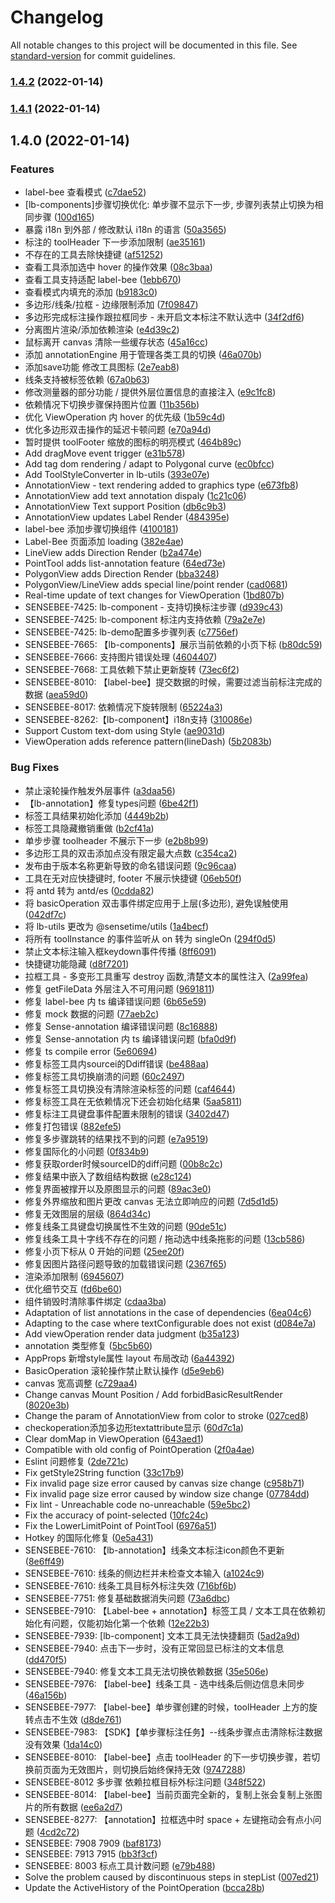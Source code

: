 # Changelog

All notable changes to this project will be documented in this file. See [standard-version](https://github.com/conventional-changelog/standard-version) for commit guidelines.

### [1.4.2](https://github.com/Kerwin-L/labelbee-1/compare/v1.4.0...v1.4.2) (2022-01-14)

### [1.4.1](https://github.com/Kerwin-L/labelbee-1/compare/v1.4.0...v1.4.1) (2022-01-14)

## 1.4.0 (2022-01-14)


### Features

*  label-bee 查看模式 ([c7dae52](https://github.com/Kerwin-L/labelbee-1/commit/c7dae524c1a0345f0e84bbb25d9ae93a766df375))
* [lb-components]步骤切换优化: 单步骤不显示下一步, 步骤列表禁止切换为相同步骤 ([100d165](https://github.com/Kerwin-L/labelbee-1/commit/100d165aa0d09f7540331ea34a7ce252303c2328))
* 暴露 i18n 到外部 / 修改默认 i18n 的语言 ([50a3565](https://github.com/Kerwin-L/labelbee-1/commit/50a356552f86ddf4e4b25e0130d84cb1cc83cf81))
* 标注的 toolHeader 下一步添加限制 ([ae35161](https://github.com/Kerwin-L/labelbee-1/commit/ae3516106ea2481647b52c0c87172978ab25ec27))
* 不存在的工具去除快捷键 ([af51252](https://github.com/Kerwin-L/labelbee-1/commit/af5125211c578053d4699722e2795389da1ec66a))
* 查看工具添加选中 hover 的操作效果 ([08c3baa](https://github.com/Kerwin-L/labelbee-1/commit/08c3baa1b57e5a074f98265f4ce7f4bf0a71a0a1))
* 查看工具支持适配 label-bee ([1ebb670](https://github.com/Kerwin-L/labelbee-1/commit/1ebb67011da5d6f14c9cb758e3ebfa4186ec45b7))
* 查看模式内填充的添加 ([b9183c0](https://github.com/Kerwin-L/labelbee-1/commit/b9183c0ae36755ce7ef3beccbb1ed1d161d788a7))
* 多边形/线条/拉框 - 边缘限制添加 ([7f09847](https://github.com/Kerwin-L/labelbee-1/commit/7f09847ab97d0a7a2057e2ea13530fc01f3c5704))
* 多边形完成标注操作跟拉框同步 - 未开启文本标注不默认选中 ([34f2df6](https://github.com/Kerwin-L/labelbee-1/commit/34f2df6b3d4ac6d3b4e5baed99fbedf8f2b519e5))
* 分离图片渲染/添加依赖渲染 ([e4d39c2](https://github.com/Kerwin-L/labelbee-1/commit/e4d39c2591814249d2cc5104dfaa80b84140b507))
* 鼠标离开 canvas 清除一些缓存状态 ([45a16cc](https://github.com/Kerwin-L/labelbee-1/commit/45a16cc0dbb6debfd373ca7f9d5e688f3d200c85))
* 添加 annotationEngine 用于管理各类工具的切换 ([46a070b](https://github.com/Kerwin-L/labelbee-1/commit/46a070b67934a9431279f9fc657e97b92f8da04a))
* 添加save功能 修改工具图标 ([2e7eab8](https://github.com/Kerwin-L/labelbee-1/commit/2e7eab8d83fe8f3fe37bf4aac8cc0cce305a521e))
* 线条支持被标签依赖 ([67a0b63](https://github.com/Kerwin-L/labelbee-1/commit/67a0b6345a2f0a7c81df735e59cb5edc68f20456))
* 修改测量器的部分功能 / 提供外层位置信息的直接注入 ([e9c1fc8](https://github.com/Kerwin-L/labelbee-1/commit/e9c1fc8192d24ae161975906a9885b5277f02308))
* 依赖情况下切换步骤保持图片位置 ([11b356b](https://github.com/Kerwin-L/labelbee-1/commit/11b356bd440c43e1e16ca595ed4de6af602ba0ac))
* 优化 ViewOperation 内 hover 的优先级 ([1b59c4d](https://github.com/Kerwin-L/labelbee-1/commit/1b59c4dc7134479f4f5edcbd967f9cf31c718417))
* 优化多边形双击操作的延迟卡顿问题 ([e70a94d](https://github.com/Kerwin-L/labelbee-1/commit/e70a94d305457c4838c4a11e0fd733a12c86bee9))
* 暂时提供 toolFooter 缩放的图标的明亮模式 ([464b89c](https://github.com/Kerwin-L/labelbee-1/commit/464b89c5d7e0289f6951e86f08e396f5c39812cd))
* Add dragMove event trigger ([e31b578](https://github.com/Kerwin-L/labelbee-1/commit/e31b578ed46940365081ddb112a5faa72f1c53eb))
* Add tag dom rendering / adapt to Polygonal curve ([ec0bfcc](https://github.com/Kerwin-L/labelbee-1/commit/ec0bfcc27c723955b772f428de85817c79e11fb9))
* Add ToolStyleConverter in lb-utils ([393e07e](https://github.com/Kerwin-L/labelbee-1/commit/393e07ea81acdc1340f22843519298498880f963))
* AnnotationView - text rendering added to graphics type ([e673fb8](https://github.com/Kerwin-L/labelbee-1/commit/e673fb8f02cfc4b7cfbed6ed724101d2dd601ad2))
* AnnotationView add text annotation dispaly ([1c21c06](https://github.com/Kerwin-L/labelbee-1/commit/1c21c061dc165aa95103fcc3cfc1949aae753571))
* AnnotationView Text support Position ([db6c9b3](https://github.com/Kerwin-L/labelbee-1/commit/db6c9b3e386783e36bb5db8b0de7648041f5aecb))
* AnnotationView updates Label Render ([484395e](https://github.com/Kerwin-L/labelbee-1/commit/484395e6cc1cc1be142ded965faef1c671f131c9))
* label-bee 添加步骤切换组件 ([4100181](https://github.com/Kerwin-L/labelbee-1/commit/410018170620ed8954c63850cbb1324a681019e0))
* Label-Bee 页面添加 loading ([382e4ae](https://github.com/Kerwin-L/labelbee-1/commit/382e4aefd6b2cb1e6e2449ff1770463f8aa7b43e))
* LineView adds Direction Render ([b2a474e](https://github.com/Kerwin-L/labelbee-1/commit/b2a474e66b64e148e31f5053016fe3c3261f4849))
* PointTool adds list-annotation feature ([64ed73e](https://github.com/Kerwin-L/labelbee-1/commit/64ed73e37ae95fe41e49a15b76424bed90aae2f1))
* PolygonView adds Direction Render ([bba3248](https://github.com/Kerwin-L/labelbee-1/commit/bba3248c86931fbebd671b7d4b13b29b08755e19))
* PolygonView/LineView adds special line/point render ([cad0681](https://github.com/Kerwin-L/labelbee-1/commit/cad0681a4278406d7c50a9c96e5ec9c79130d767))
* Real-time update of text changes for ViewOperation ([1bd807b](https://github.com/Kerwin-L/labelbee-1/commit/1bd807bc280c61835c12fb06e03b40caec431660))
* SENSEBEE-7425: lb-component - 支持切换标注步骤 ([d939c43](https://github.com/Kerwin-L/labelbee-1/commit/d939c4364bad21d34b63cd643df74f93318308ff))
* SENSEBEE-7425: lb-component 标注内支持依赖 ([79a2e7e](https://github.com/Kerwin-L/labelbee-1/commit/79a2e7e1b78f464b78a2fee84c4b3209656c5511))
* SENSEBEE-7425: lb-demo配置多步骤列表 ([c7756ef](https://github.com/Kerwin-L/labelbee-1/commit/c7756ef17fc88b44c9b80ebc363c29c54818221c))
* SENSEBEE-7665: 【lb-components】展示当前依赖的小页下标 ([b80dc59](https://github.com/Kerwin-L/labelbee-1/commit/b80dc593f174b1b6a04205835eb8cc50c63f38dd))
* SENSEBEE-7666: 支持图片错误处理 ([4604407](https://github.com/Kerwin-L/labelbee-1/commit/46044075044d0ad8f89ffb87b5597e35e6d06b8b))
* SENSEBEE-7668: 工具依赖下禁止更新旋转 ([73ec6f2](https://github.com/Kerwin-L/labelbee-1/commit/73ec6f2f7834fde0560184e72be8345361b4d34a))
* SENSEBEE-8010: 【label-bee】提交数据的时候，需要过滤当前标注完成的数据 ([aea59d0](https://github.com/Kerwin-L/labelbee-1/commit/aea59d07f50b5d3b33fb96c8711ffa93e2e1104b))
* SENSEBEE-8017: 依赖情况下旋转限制 ([65224a3](https://github.com/Kerwin-L/labelbee-1/commit/65224a3fdbc2c637255aec8428f31fb212ce1231))
* SENSEBEE-8262:【lb-component】i18n支持 ([310086e](https://github.com/Kerwin-L/labelbee-1/commit/310086e6bf6773a7acd67f32d23e4f83c6f83202))
* Support Custom text-dom using Style ([ae9031d](https://github.com/Kerwin-L/labelbee-1/commit/ae9031d7a88ca1f734d53c22ac4b6ea4d1213e66))
* ViewOperation adds reference pattern(lineDash) ([5b2083b](https://github.com/Kerwin-L/labelbee-1/commit/5b2083b060d0d2e46c8f64266167803d7636ae3c))


### Bug Fixes

*  禁止滚轮操作触发外层事件 ([a3daa56](https://github.com/Kerwin-L/labelbee-1/commit/a3daa56bde85fb4afc3baa1017e17481f367129c))
* 【lb-annotation】修复types问题 ([6be42f1](https://github.com/Kerwin-L/labelbee-1/commit/6be42f15456a0873c91279b9ee85d4ab7fc6fb8d))
* 标签工具结果初始化添加 ([4449b2b](https://github.com/Kerwin-L/labelbee-1/commit/4449b2b380ded1eeebddf2b5e15121f217207969))
* 标签工具隐藏撤销重做 ([b2cf41a](https://github.com/Kerwin-L/labelbee-1/commit/b2cf41ab218012602eaa87e4f7528c8635668111))
* 单步步骤 toolheader 不展示下一步 ([e2b8b99](https://github.com/Kerwin-L/labelbee-1/commit/e2b8b99f567540fda51d322b928d91109d8bd1f3))
* 多边形工具的双击添加点没有限定最大点数 ([c354ca2](https://github.com/Kerwin-L/labelbee-1/commit/c354ca2f513e4bb6dce002fb1b3a5943048b56e6))
* 发布由于版本名称更新导致的命名错误问题 ([9c96caa](https://github.com/Kerwin-L/labelbee-1/commit/9c96caaaeec2f0fb909c070ef96e9cc1bbc9d97f))
* 工具在无对应快捷键时, footer 不展示快捷键 ([06eb50f](https://github.com/Kerwin-L/labelbee-1/commit/06eb50f46035e766a4c0b0dbc9e581a6843f1ff2))
* 将 antd 转为 antd/es ([0cdda82](https://github.com/Kerwin-L/labelbee-1/commit/0cdda8242f21d0bda4a7f49cbd0c8a1c1e919c25))
* 将 basicOperation 双击事件绑定应用于上层(多边形), 避免误触使用 ([042df7c](https://github.com/Kerwin-L/labelbee-1/commit/042df7c93366513fc4500e1dba30773c2f668ccf))
* 将 lb-utils 更改为 @sensetime/utils ([1a4becf](https://github.com/Kerwin-L/labelbee-1/commit/1a4becf39899877ac278075c3b705e145652606e))
* 将所有 toolInstance 的事件监听从 on 转为 singleOn ([294f0d5](https://github.com/Kerwin-L/labelbee-1/commit/294f0d5e6dc7bbaf2d9d12db90f4fcc1b8d39ba5))
* 禁止文本标注输入框keydown事件传播 ([8ff6091](https://github.com/Kerwin-L/labelbee-1/commit/8ff609168d63970c9d91b4fc68745de3173f7731))
* 快捷键功能隐藏 ([d8f7201](https://github.com/Kerwin-L/labelbee-1/commit/d8f7201fad3a7e02d324429bb3bf1726221fc1e0))
* 拉框工具 - 多变形工具重写 destroy 函数,清楚文本的属性注入 ([2a99fea](https://github.com/Kerwin-L/labelbee-1/commit/2a99fea24237afea850eed7a863c7576de9902a2))
* 修复 getFileData 外层注入不可用问题 ([9691811](https://github.com/Kerwin-L/labelbee-1/commit/969181189f73bac61de1449d499a33cf033f7404))
* 修复 label-bee 内 ts 编译错误问题 ([6b65e59](https://github.com/Kerwin-L/labelbee-1/commit/6b65e59d360ba1a7d3dd2ff118e74ca170508bfb))
* 修复 mock 数据的问题 ([77aeb2c](https://github.com/Kerwin-L/labelbee-1/commit/77aeb2c4406b511a5db7bf64e306fab046eef72f))
* 修复 Sense-annotation 编译错误问题 ([8c16888](https://github.com/Kerwin-L/labelbee-1/commit/8c1688818c4d8c3dc4846ebb7052b068ce70cd2c))
* 修复 Sense-annotation 内 ts 编译错误问题 ([bfa0d9f](https://github.com/Kerwin-L/labelbee-1/commit/bfa0d9f596b061572df9ebcb95489914018a8b66))
* 修复 ts compile error ([5e60694](https://github.com/Kerwin-L/labelbee-1/commit/5e606948abe0dc3a0896e5da61d006bbefe2714a))
* 修复标签工具内sourcei的Ddiff错误 ([be488aa](https://github.com/Kerwin-L/labelbee-1/commit/be488aa4de123bc53161b93bb31c5ce454f9f079))
* 修复标签工具切换崩溃的问题 ([60c2497](https://github.com/Kerwin-L/labelbee-1/commit/60c249727ef05c424d6543d5247a957356726fc8))
* 修复标签工具切换没有清除渲染标签的问题 ([caf4644](https://github.com/Kerwin-L/labelbee-1/commit/caf4644723c59d86fc9b2d2abb72acc2c84d50fa))
* 修复标签工具在无依赖情况下还会初始化结果 ([5aa5811](https://github.com/Kerwin-L/labelbee-1/commit/5aa58118304323585bc71456372aaa1552227bb3))
* 修复标注工具键盘事件配置未限制的错误 ([3402d47](https://github.com/Kerwin-L/labelbee-1/commit/3402d47e9930f5003ba912c8e2804669301f80ea))
* 修复打包错误 ([882efe5](https://github.com/Kerwin-L/labelbee-1/commit/882efe5f16aa26a418f90b83ffdbfd2ce6eaa0ee))
* 修复多步骤跳转的结果找不到的问题 ([e7a9519](https://github.com/Kerwin-L/labelbee-1/commit/e7a95194f6b9b30517adb0c300c41d49e947c49d))
* 修复国际化的小问题 ([0f834b9](https://github.com/Kerwin-L/labelbee-1/commit/0f834b9d478038477d046b79b4f65d728faf81c2))
* 修复获取order时候sourceID的diff问题 ([00b8c2c](https://github.com/Kerwin-L/labelbee-1/commit/00b8c2c7091db4140b4c65bb62386e539351e728))
* 修复结果中嵌入了数组结构数据 ([e28c124](https://github.com/Kerwin-L/labelbee-1/commit/e28c124c68cde117216db4374d80b241a428ab3c))
* 修复界面被撑开以及原图显示的问题 ([89ac3e0](https://github.com/Kerwin-L/labelbee-1/commit/89ac3e0ac5a5c85c02358ba526f37fe7ab750e55))
* 修复外界缩放和图片更改 canvas 无法立即响应的问题 ([7d5d1d5](https://github.com/Kerwin-L/labelbee-1/commit/7d5d1d5b39462189f1eed7639f10a436b0614e41))
* 修复无效图层的层级 ([864d34c](https://github.com/Kerwin-L/labelbee-1/commit/864d34c45b9c28818f3b031cd657ceb611f52833))
* 修复线条工具键盘切换属性不生效的问题 ([90de51c](https://github.com/Kerwin-L/labelbee-1/commit/90de51c3a38decccceb7f8e87977588ecd9640ef))
* 修复线条工具十字线不存在的问题 / 拖动选中线条拖影的问题 ([13cb586](https://github.com/Kerwin-L/labelbee-1/commit/13cb5865890f9374983fe7cb196ba693da3b4416))
* 修复小页下标从 0 开始的问题 ([25ee20f](https://github.com/Kerwin-L/labelbee-1/commit/25ee20fc65b3e994a914070c4a630e2a84c3ec25))
* 修复因图片路径问题导致的加载错误问题 ([2367f65](https://github.com/Kerwin-L/labelbee-1/commit/2367f6549dfbf00a682a5d26c938ffda74de8416))
* 渲染添加限制 ([6945607](https://github.com/Kerwin-L/labelbee-1/commit/6945607716719ec59aec04921eb5034cb75e5a83))
* 优化细节交互 ([fd6be60](https://github.com/Kerwin-L/labelbee-1/commit/fd6be60dd5e94b33722ce5c396a05e0138386b1f))
* 组件销毁时清除事件绑定 ([cdaa3ba](https://github.com/Kerwin-L/labelbee-1/commit/cdaa3bae7ed9093b99581633b6ca49e6fcb154f7))
* Adaptation of list annotations in the case of dependencies ([6ea04c6](https://github.com/Kerwin-L/labelbee-1/commit/6ea04c64c0f1b2ce71ee705705bd92ecd392f55a))
* Adapting to the case where textConfigurable does not exist ([d084e7a](https://github.com/Kerwin-L/labelbee-1/commit/d084e7af995c6181cdbb2da42dd2b8342bb8f380))
* Add viewOperation render data judgment ([b35a123](https://github.com/Kerwin-L/labelbee-1/commit/b35a12353e002d4100182e8d0ea7f4f4ef60e281))
* annotation 类型修复 ([5bc5b60](https://github.com/Kerwin-L/labelbee-1/commit/5bc5b6063a69bac2940d85571df5d948c899f8c6))
* AppProps 新增style属性  layout 布局改动 ([6a44392](https://github.com/Kerwin-L/labelbee-1/commit/6a443924ec408877d8ac153f2736e27b065c16b5))
* BasicOperation 滚轮操作禁止默认操作 ([d5e9eb6](https://github.com/Kerwin-L/labelbee-1/commit/d5e9eb65be6419d9499cec46c12811a1c7f4f2ed))
* canvas 宽高调整 ([c729aa4](https://github.com/Kerwin-L/labelbee-1/commit/c729aa4b843ab9f30a4ca37c1da13d2638717008))
* Change canvas Mount Position / Add forbidBasicResultRender ([8020e3b](https://github.com/Kerwin-L/labelbee-1/commit/8020e3b77c24f107449fb26c38c2e2d3f905ae84))
* Change the param of AnnotationView from color to stroke ([027ced8](https://github.com/Kerwin-L/labelbee-1/commit/027ced8e7b1b1a82c37378119f018b0a258a3bee))
* checkoperation添加多边形textattribute显示 ([60d7c1a](https://github.com/Kerwin-L/labelbee-1/commit/60d7c1a157b6452bec7f48b02ee3b0ea71b9bd9f))
* Clear domMap in ViewOperation ([643aed1](https://github.com/Kerwin-L/labelbee-1/commit/643aed1333e09166c5d4090051be2ae564c12db3))
* Compatible with old config of PointOperation ([2f0a4ae](https://github.com/Kerwin-L/labelbee-1/commit/2f0a4aec6ccbf476e01cac433ec4983284413726))
* Eslint 问题修复 ([2de721c](https://github.com/Kerwin-L/labelbee-1/commit/2de721c2658d66b5d9a523a184ef6ee5b69125e7))
* Fix getStyle2String function ([33c17b9](https://github.com/Kerwin-L/labelbee-1/commit/33c17b9916786bffb30004d8653ced34ba47ff3a))
* Fix invalid page size error caused by canvas size change ([c958b71](https://github.com/Kerwin-L/labelbee-1/commit/c958b71bcdf6e0461b0f1321a0a086495bbcbe62))
* Fix invalid page size error caused by window size change ([07784dd](https://github.com/Kerwin-L/labelbee-1/commit/07784dddeebd03eadf294f7babb7508126bd2221))
* Fix lint -  Unreachable code  no-unreachable ([59e5bc2](https://github.com/Kerwin-L/labelbee-1/commit/59e5bc2d8df747ad67620920c63b68cab459007b))
* Fix the accuracy of point-selected ([10fc24c](https://github.com/Kerwin-L/labelbee-1/commit/10fc24c9fe0936f5b2e29d0e2e12cd90a3191b85))
* Fix the LowerLimitPoint of PointTool ([6976a51](https://github.com/Kerwin-L/labelbee-1/commit/6976a51d0c2c9e1d4dda57f68b97dc09e46f7c32))
* Hotkey 的国际化修复 ([0e5a431](https://github.com/Kerwin-L/labelbee-1/commit/0e5a431f5c14c66442d7ff7bbcce88a7a0b22dc6))
* SENSEBEE-7610: 【lb-annotation】线条文本标注icon颜色不更新 ([8e6ff49](https://github.com/Kerwin-L/labelbee-1/commit/8e6ff49667fd0445f23d7162615c930998ea80b9))
* SENSEBEE-7610: 线条的侧边栏并未检查文本输入 ([a1024c9](https://github.com/Kerwin-L/labelbee-1/commit/a1024c9d1ebb755a8d797e3db3710c1be059a1e5))
* SENSEBEE-7610: 线条工具目标外标注失效 ([716bf6b](https://github.com/Kerwin-L/labelbee-1/commit/716bf6bc6532f43b9ddb2942094e0a9129049e41))
* SENSEBEE-7751: 修复基础数据消失问题 ([73a6dbc](https://github.com/Kerwin-L/labelbee-1/commit/73a6dbcf1ff940b807182c179ecd47f61c1035f1))
* SENSEBEE-7910: 【Label-bee + annotation】标签工具 / 文本工具在依赖初始化有问题，仅能初始化第一个依赖 ([12e22b3](https://github.com/Kerwin-L/labelbee-1/commit/12e22b3941f029e06b0ed868a103702c3d7bab43))
* SENSEBEE-7939: [lb-component] 文本工具无法快捷翻页 ([5ad2a9d](https://github.com/Kerwin-L/labelbee-1/commit/5ad2a9d1480edbe88e9a4a1d558796c8d006e905))
* SENSEBEE-7940: 点击下一步时，没有正常回显已标注的文本信息 ([dd470f5](https://github.com/Kerwin-L/labelbee-1/commit/dd470f5c7cb23ec95da3792925eab4d643898576))
* SENSEBEE-7940: 修复文本工具无法切换依赖数据 ([35e506e](https://github.com/Kerwin-L/labelbee-1/commit/35e506e3a4709e544cc71957bfde4affcb03ab57))
* SENSEBEE-7976: 【label-bee】线条工具 - 选中线条后侧边信息未同步 ([46a156b](https://github.com/Kerwin-L/labelbee-1/commit/46a156b8a7a34db16786d40d8135f7ae0114f9d5))
* SENSEBEE-7977: 【label-bee】单步骤创建的时候，toolHeader 上方的旋转点击不生效 ([d8de761](https://github.com/Kerwin-L/labelbee-1/commit/d8de76178e6b6f6abaa4a5fc6b5ba98d5ad2909f))
* SENSEBEE-7983: 【SDK】【单步骤标注任务】--线条步骤点击清除标注数据没有效果 ([1da14c0](https://github.com/Kerwin-L/labelbee-1/commit/1da14c0d729b389b2e8850206750f7dbf527ad83))
* SENSEBEE-8010: 【label-bee】点击 toolHeader 的下一步切换步骤，若切换前页面为无效图片，则切换后始终保持无效 ([9747288](https://github.com/Kerwin-L/labelbee-1/commit/9747288c96229242d6e766839a38d0b17f81b1af))
* SENSEBEE-8012 多步骤 依赖拉框目标外标注问题 ([348f522](https://github.com/Kerwin-L/labelbee-1/commit/348f52296969fdab13127d0ee774d262f943eb2c))
* SENSEBEE-8014: 【label-bee】当前页面完全新的，复制上张会复制上张图片的所有数据 ([ee6a2d7](https://github.com/Kerwin-L/labelbee-1/commit/ee6a2d7831ee358382e7428a47914baef02291be))
* SENSEBEE-8277: 【annotation】拉框选中时 space + 左键拖动会有点小问题 ([4cd2c72](https://github.com/Kerwin-L/labelbee-1/commit/4cd2c72bbac839abb4fa0b82adf29af2af7216af))
* SENSEBEE: 7908 7909 ([baf8173](https://github.com/Kerwin-L/labelbee-1/commit/baf81734f61feb373a19da35b4cc8c9e796a8b7c))
* SENSEBEE: 7913 7915 ([bb3f3cf](https://github.com/Kerwin-L/labelbee-1/commit/bb3f3cf5e017fd6c4fdc1536cd651371a6497c39))
* SENSEBEE: 8003 标点工具计数问题 ([e79b488](https://github.com/Kerwin-L/labelbee-1/commit/e79b4888de46122ce3e6e49aa49fdbbd5c47b92f))
* Solve the problem caused by discontinuous steps in stepList ([007ed21](https://github.com/Kerwin-L/labelbee-1/commit/007ed210a2fac0475b02c1143792212c05be36bd))
* Update the ActiveHistory of the PointOperation ([bcca28b](https://github.com/Kerwin-L/labelbee-1/commit/bcca28bd84a5e1927f479121a8270f9f9198accb))
